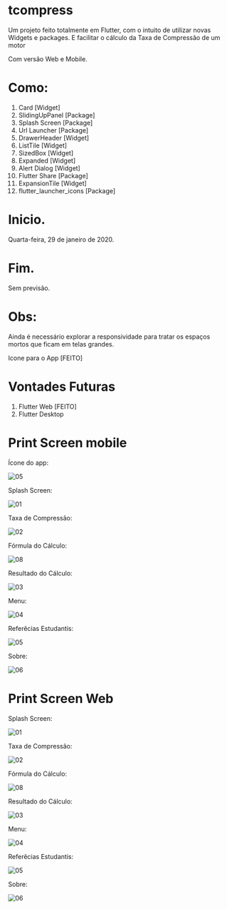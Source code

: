 # tcompress

Um projeto feito totalmente em Flutter, com o intuito de utilizar novas Widgets e packages. E facilitar o cálculo da Taxa de Compressão de um motor

Com versão Web e Mobile.

Como: 
=====
 1. Card [Widget]
 2. SlidingUpPanel [Package] 
 3. Splash Screen  [Package]
 4. Url Launcher   [Package]
 5. DrawerHeader   [Widget]
 6. ListTile       [Widget]  
 7. SizedBox       [Widget]  
 8. Expanded       [Widget]
 9. Alert Dialog   [Widget]
 11. Flutter Share [Package]
 12. ExpansionTile [Widget]
 13. flutter_launcher_icons [Package]


# Inicio.
Quarta-feira, ‎29‎ de ‎janeiro‎ de ‎2020.

# Fim.
Sem previsão.


Obs:
====
Ainda é necessário explorar a responsividade para tratar os espaços mortos que ficam em telas grandes.

Icone para o App [FEITO]


Vontades Futuras
================
1. Flutter Web [FEITO]
2. Flutter Desktop

Print Screen mobile
====================

Ícone do app:

![05](img/01web.png)

Splash Screen:

![01](img/01.png)

Taxa de Compressão:

![02](img/02.png)

Fórmula do Cálculo:

![08](img/08.png)

Resultado do Cálculo:

![03](img/03.png)

Menu:

![04](img/04.png)

Referêcias Estudantis:

![05](img/06.png)

Sobre:

![06](img/07.png)


Print Screen Web
================

Splash Screen:

![01](img/01web.png)

Taxa de Compressão:

![02](img/02web.png)

Fórmula do Cálculo:

![08](img/03web.png)

Resultado do Cálculo:

![03](img/04web.png)

Menu:

![04](img/05web.png)

Referêcias Estudantis:

![05](img/07web.png)

Sobre:

![06](img/06web.png)